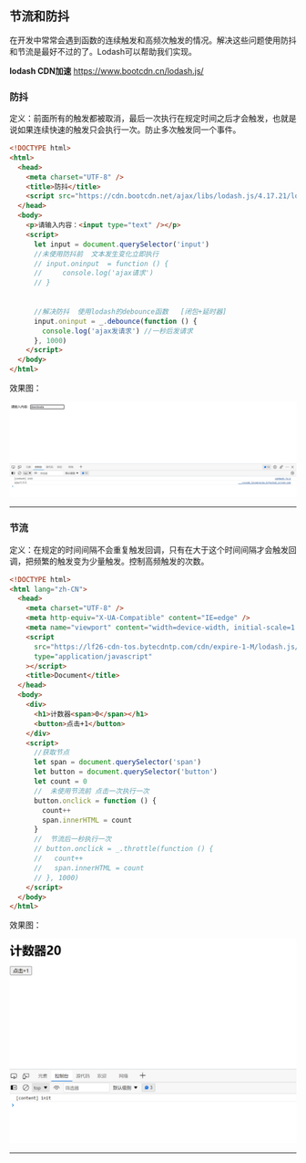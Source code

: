 ## 节流和防抖

在开发中常常会遇到函数的连续触发和高频次触发的情况。解决这些问题使用防抖和节流是最好不过的了。Lodash可以帮助我们实现。

**lodash CDN加速**  https://www.bootcdn.cn/lodash.js/

### 防抖

定义：前面所有的触发都被取消，最后一次执行在规定时间之后才会触发，也就是说如果连续快速的触发只会执行一次。防止多次触发同一个事件。

```html
<!DOCTYPE html>
<html>
  <head>
    <meta charset="UTF-8" />
    <title>防抖</title>
    <script src="https://cdn.bootcdn.net/ajax/libs/lodash.js/4.17.21/lodash.js"></script>
  </head>
  <body>
    <p>请输入内容：<input type="text" /></p>
    <script>
      let input = document.querySelector('input')
      //未使用防抖前  文本发生变化立即执行
      // input.oninput  = function () {
      //     console.log('ajax请求')
      // }


      //解决防抖  使用lodash的debounce函数   [闭包+延时器]
      input.oninput = _.debounce(function () {
        console.log('ajax发请求') //一秒后发请求
      }, 1000)
    </script>
  </body>
</html>

```

效果图：

![image-20221110171222264](images/image-20221110171222264.png)

---



### 节流

定义：在规定的时间间隔不会重复触发回调，只有在大于这个时间间隔才会触发回调，把频繁的触发变为少量触发。控制高频触发的次数。

```html
<!DOCTYPE html>
<html lang="zh-CN">
  <head>
    <meta charset="UTF-8" />
    <meta http-equiv="X-UA-Compatible" content="IE=edge" />
    <meta name="viewport" content="width=device-width, initial-scale=1.0" />
    <script
      src="https://lf26-cdn-tos.bytecdntp.com/cdn/expire-1-M/lodash.js/4.17.21/lodash.js"
      type="application/javascript"
    ></script>
    <title>Document</title>
  </head>
  <body>
    <div>
      <h1>计数器<span>0</span></h1>
      <button>点击+1</button>
    </div>
    <script>
      //获取节点
      let span = document.querySelector('span')
      let button = document.querySelector('button')
      let count = 0
      //  未使用节流前 点击一次执行一次
      button.onclick = function () {
        count++
        span.innerHTML = count
      }
      //  节流后一秒执行一次
      // button.onclick = _.throttle(function () {
      //   count++
      //   span.innerHTML = count
      // }, 1000)
    </script>
  </body>
</html>

```

效果图：

![image-20221110171434093](images/image-20221110171434093.png)

---

